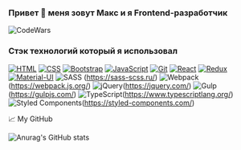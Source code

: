 ### Привет 👋 меня зовут Макс и я Frontend-разработчик
<!-- - 🔭 Я в поиске интересных предложений -->

![CodeWars](https://www.codewars.com/users/max535/badges/large)


### Стэк технологий который я использовал
[![HTML](https://shields.io/badge/-HTML5-E34F26?logo=html5&style=for-the-badge&logoColor=fff)](https://html5book.ru/html-html5/)
[![CSS](https://shields.io/badge/-CSS3-1572B6?logo=css3&style=for-the-badge&logoColor=fff)](https://html5book.ru/osnovy-css/)
[![Bootstrap](https://img.shields.io/badge/-Bootstrap-f9fbfa?logo=bootstrap&style=for-the-badge)](https://getbootstrap.com/)
[![JavaScript](https://shields.io/badge/-JavaScript-F7DF1E?logo=javascript&style=for-the-badge&logoColor=222)](https://learn.javascript.ru/)
[![Git](https://shields.io/badge/-Git-f0efe7?logo=git&style=for-the-badge)](https://git-scm.com/)
[![React](https://shields.io/badge/-React-282c34?logo=react&style=for-the-badge)](https://reactjs.org/)
[![Redux](https://shields.io/badge/-Redux-710B77?logo=redux&style=for-the-badge)](https://redux.js.org/)
[![Material-UI](https://img.shields.io/badge/-materialui-1572B6?logo=Material-UI&style=for-the-badge)](https://material-ui.com/ru/)
![SASS](https://img.shields.io/badge/SASS-hotpink.svg?style=for-the-badge&logo=SASS&logoColor=white) (https://sass-scss.ru/)
![Webpack](https://img.shields.io/badge/webpack-%238DD6F9.svg?style=for-the-badge&logo=webpack&logoColor=black)(https://webpack.js.org/)
![jQuery](https://img.shields.io/badge/jquery-%230769AD.svg?style=for-the-badge&logo=jquery&logoColor=white)(https://jquery.com/)
![Gulp](https://img.shields.io/badge/GULP-%23CF4647.svg?style=for-the-badge&logo=gulp&logoColor=white)(https://gulpjs.com/)
![TypeScript](https://img.shields.io/badge/typescript-%23007ACC.svg?style=for-the-badge&logo=typescript&logoColor=white)(https://www.typescriptlang.org/)
![Styled Components](https://img.shields.io/badge/styled--components-DB7093?style=for-the-badge&logo=styled-components&logoColor=white)(https://styled-components.com/)


📈 My GitHub 

![Anurag's GitHub stats](https://github-readme-stats.vercel.app/api?username=max535&hide=contribs,prs)
